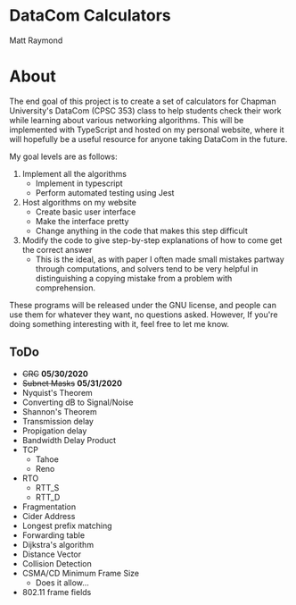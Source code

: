 # DataCom Calculators
Matt Raymond  

# About
The end goal of this project is to create a set of calculators for Chapman University's DataCom (CPSC 353) class to help students check their work while learning about various networking algorithms. This will be implemented with TypeScript and hosted on my personal website, where it will hopefully be a useful resource for anyone taking DataCom in the future.

My goal levels are as follows:
1. Implement all the algorithms
    - Implement in typescript
    - Perform automated testing using Jest
2. Host algorithms on my website
    - Create basic user interface
    - Make the interface pretty
    - Change anything in the code that makes this step difficult
3. Modify the code to give step-by-step explanations of how to come get the correct answer
    - This is the ideal, as with paper I often made small mistakes partway through computations, and solvers tend to be very helpful in distinguishing a copying mistake from a problem with comprehension.

These programs will be released under the GNU license, and people can use them for whatever they want, no questions asked. However, If you're doing something interesting with it, feel free to let me know.

## ToDo
- ~~CRC~~ **05/30/2020**
- ~~Subnet Masks~~ **05/31/2020**
- Nyquist's Theorem
- Converting dB to Signal/Noise
- Shannon's Theorem
- Transmission delay
- Propigation delay
- Bandwidth Delay Product
- TCP
  - Tahoe
  - Reno
- RTO
  - RTT_S
  - RTT_D
- Fragmentation
- Cider Address
- Longest prefix matching
- Forwarding table
- Dijkstra's algorithm
- Distance Vector
- Collision Detection
- CSMA/CD Minimum Frame Size
  - Does it allow...
- 802.11 frame fields
